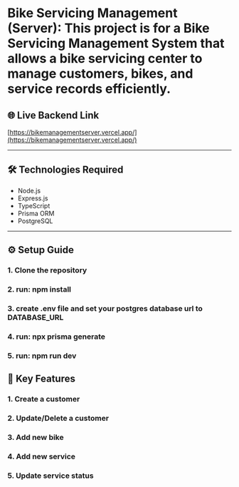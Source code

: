 # Bike Servicing Management (Server): This project is for a **Bike Servicing Management System** that allows a bike servicing center to manage customers, bikes, and service records efficiently.

## 🌐 Live Backend Link

[https://bikemanagementserver.vercel.app/](https://bikemanagementserver.vercel.app/)

---

## 🛠 Technologies Required

- Node.js  
- Express.js  
- TypeScript  
- Prisma ORM  
- PostgreSQL  

---

## ⚙️ Setup Guide

### 1. Clone the repository
### 2. run: npm install
### 3. create .env file and set your postgres database url to DATABASE_URL 
### 4. run: npx prisma generate
### 5. run: npm run dev


## 🚀 Key Features

### 1. Create a customer
### 2. Update/Delete a customer
### 3. Add new bike
### 4. Add new service
### 5. Update service status

